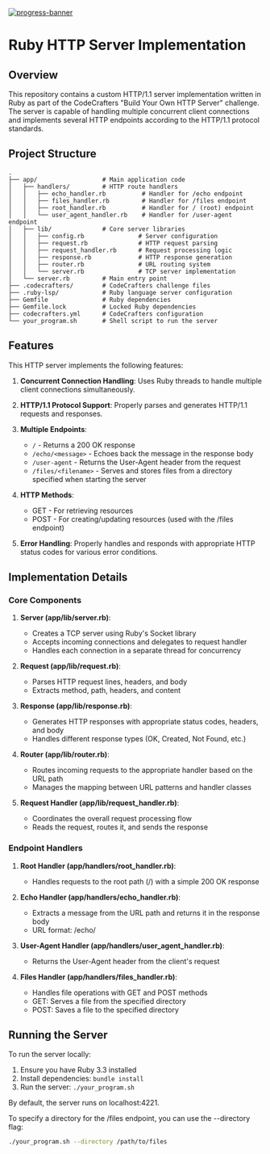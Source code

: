 [![progress-banner](https://backend.codecrafters.io/progress/http-server/bccbc57f-62ea-4e32-8768-20b055f7ae88)](https://app.codecrafters.io/users/codecrafters-bot?r=2qF)

# Ruby HTTP Server Implementation

## Overview

This repository contains a custom HTTP/1.1 server implementation written in Ruby as part of the CodeCrafters "Build Your Own HTTP Server" challenge. The server is capable of handling multiple concurrent client connections and implements several HTTP endpoints according to the HTTP/1.1 protocol standards.

## Project Structure

```
.
├── app/                  # Main application code
│   ├── handlers/         # HTTP route handlers
│   │   ├── echo_handler.rb          # Handler for /echo endpoint
│   │   ├── files_handler.rb         # Handler for /files endpoint
│   │   ├── root_handler.rb          # Handler for / (root) endpoint
│   │   └── user_agent_handler.rb    # Handler for /user-agent endpoint
│   ├── lib/              # Core server libraries
│   │   ├── config.rb               # Server configuration
│   │   ├── request.rb              # HTTP request parsing
│   │   ├── request_handler.rb      # Request processing logic
│   │   ├── response.rb             # HTTP response generation
│   │   ├── router.rb               # URL routing system
│   │   └── server.rb               # TCP server implementation
│   └── server.rb         # Main entry point
├── .codecrafters/        # CodeCrafters challenge files
├── .ruby-lsp/            # Ruby language server configuration
├── Gemfile               # Ruby dependencies
├── Gemfile.lock          # Locked Ruby dependencies
├── codecrafters.yml      # CodeCrafters configuration
└── your_program.sh       # Shell script to run the server
```

## Features

This HTTP server implements the following features:

1. **Concurrent Connection Handling**: Uses Ruby threads to handle multiple client connections simultaneously.
2. **HTTP/1.1 Protocol Support**: Properly parses and generates HTTP/1.1 requests and responses.
3. **Multiple Endpoints**:
   - `/` - Returns a 200 OK response
   - `/echo/<message>` - Echoes back the message in the response body
   - `/user-agent` - Returns the User-Agent header from the request
   - `/files/<filename>` - Serves and stores files from a directory specified when starting the server

4. **HTTP Methods**:
   - GET - For retrieving resources
   - POST - For creating/updating resources (used with the /files endpoint)

5. **Error Handling**: Properly handles and responds with appropriate HTTP status codes for various error conditions.

## Implementation Details

### Core Components

1. **Server (app/lib/server.rb)**: 
   - Creates a TCP server using Ruby's Socket library
   - Accepts incoming connections and delegates to request handler
   - Handles each connection in a separate thread for concurrency

2. **Request (app/lib/request.rb)**:
   - Parses HTTP request lines, headers, and body
   - Extracts method, path, headers, and content

3. **Response (app/lib/response.rb)**:
   - Generates HTTP responses with appropriate status codes, headers, and body
   - Handles different response types (OK, Created, Not Found, etc.)

4. **Router (app/lib/router.rb)**:
   - Routes incoming requests to the appropriate handler based on the URL path
   - Manages the mapping between URL patterns and handler classes

5. **Request Handler (app/lib/request_handler.rb)**:
   - Coordinates the overall request processing flow
   - Reads the request, routes it, and sends the response

### Endpoint Handlers

1. **Root Handler (app/handlers/root_handler.rb)**:
   - Handles requests to the root path (/) with a simple 200 OK response

2. **Echo Handler (app/handlers/echo_handler.rb)**:
   - Extracts a message from the URL path and returns it in the response body
   - URL format: /echo/<message>

3. **User-Agent Handler (app/handlers/user_agent_handler.rb)**:
   - Returns the User-Agent header from the client's request

4. **Files Handler (app/handlers/files_handler.rb)**:
   - Handles file operations with GET and POST methods
   - GET: Serves a file from the specified directory
   - POST: Saves a file to the specified directory

## Running the Server

To run the server locally:

1. Ensure you have Ruby 3.3 installed
2. Install dependencies: `bundle install`
3. Run the server: `./your_program.sh`

By default, the server runs on localhost:4221.

To specify a directory for the /files endpoint, you can use the --directory flag:

```sh
./your_program.sh --directory /path/to/files
```


